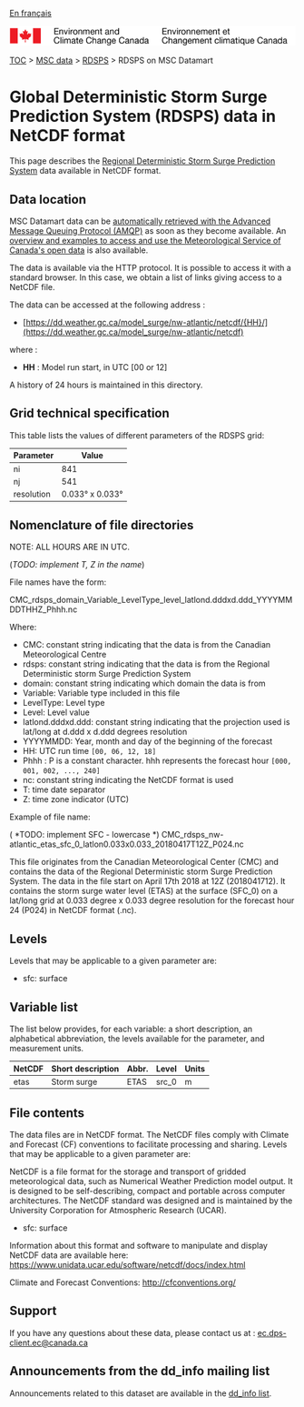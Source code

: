 [En français](readme_rdsps-datamart_fr.md)


![ECCC logo](../../docs/img_eccc-logo.png)

[TOC](../../readme_en.md) > [MSC data](../readme_en.md) > [RDSPS](readme_rdsps_en.md) > RDSPS on MSC Datamart


# Global Deterministic Storm Surge Prediction System (RDSPS) data in NetCDF format

This page describes the [Regional Deterministic Storm Surge Prediction System](readme_rdsps_en.md) data available in NetCDF format.

## Data location

MSC Datamart data can be [automatically retrieved with the Advanced Message Queuing Protocol (AMQP)](../../msc-datamart/amqp_en.md) as soon as they become available. An [overview and examples to access and use the Meteorological Service of Canada's open data](../../usage/readme_en.md) is also available.


The data is available via the HTTP protocol. It is possible to access it with a standard browser. In this case, we obtain a list of links giving access to a NetCDF file.

The data can be accessed at the following address :

* [https://dd.weather.gc.ca/model_surge/nw-atlantic/netcdf/{HH}/](https://dd.weather.gc.ca/model_surge/nw-atlantic/netcdf)

where :

* __HH__ : Model run start, in UTC [00 or 12]

A history of 24 hours is maintained in this directory.

## Grid technical specification

This table lists the values of different parameters of the RDSPS grid:

| Parameter | Value |
| ------ | ------ |
| ni | 841 |
| nj | 541 |
| resolution | 0.033° x 0.033° |


##    Nomenclature of file directories

NOTE:  ALL HOURS ARE IN UTC.

 (*TODO: implement T, Z in the name*)

File names have the form:

CMC_rdsps_domain_Variable_LevelType_level_latlond.dddxd.ddd_YYYYMMDDTHHZ_Phhh.nc

Where:

* CMC: constant string indicating that the data is from the Canadian Meteorological Centre
* rdsps: constant string indicating that the data is from the Regional Deterministic storm Surge Prediction System
* domain: constant string indicating which domain the data is from
* Variable: Variable type included in this file
* LevelType: Level type
* Level: Level value
* latlond.dddxd.ddd: constant string indicating that the projection used is lat/long at d.ddd x d.ddd degrees resolution
* YYYYMMDD: Year, month and day of the beginning of the forecast
* HH: UTC run time `[00, 06, 12, 18]`
* Phhh : P is a constant character. hhh represents the forecast hour `[000, 001, 002, ..., 240]`
* nc: constant string indicating the NetCDF format is used
* T: time date separator
* Z: time zone indicator (UTC)

Example of file name:

( *TODO: implement SFC - lowercase *)
CMC_rdsps_nw-atlantic_etas_sfc_0_latlon0.033x0.033_20180417T12Z_P024.nc

This file originates from the Canadian Meteorological Center (CMC) and contains
the data of the Regional Deterministic storm Surge Prediction System. The data in the
file start on April 17th 2018 at 12Z (2018041712). It contains the storm surge water level (ETAS) at the surface (SFC_0) on a lat/long grid
at 0.033 degree x 0.033 degree resolution for the forecast hour 24 (P024) in
NetCDF format (.nc).


##  Levels

Levels that may be applicable to a given parameter are:

* sfc: surface




##    Variable list

The list below provides, for each variable: a short description, an alphabetical abbreviation, the levels available for the parameter, and measurement units.

|NetCDF  | Short description|                          Abbr.|  Level|  Units|
|--------|---------------|----------|----------|----------|
|etas    |Storm surge    |                            ETAS|   src_0|    m|



## File contents

The data files are in NetCDF format. The NetCDF files comply with Climate and Forecast (CF) conventions to facilitate
processing and sharing.
Levels that may be applicable to a given parameter are:

NetCDF is a file format for the storage and transport of gridded meteorological
data, such as Numerical Weather Prediction model output. It is designed to be
self-describing, compact and portable across computer architectures.  The NetCDF standard was designed and is maintained by
the University Corporation for Atmospheric Research (UCAR).
* sfc: surface

Information about this format and software to manipulate and display NetCDF data are available here:
https://www.unidata.ucar.edu/software/netcdf/docs/index.html

Climate and Forecast Conventions:
http://cfconventions.org/


## Support

If you have any questions about these data, please contact us at : [ec.dps-client.ec@canada.ca](mailto:ec.dps-client.ec@canada.ca)

## Announcements from the dd_info mailing list

Announcements related to this dataset are available in the [dd_info list](https://lists.ec.gc.ca/cgi-bin/mailman/listinfo/dd_info).
